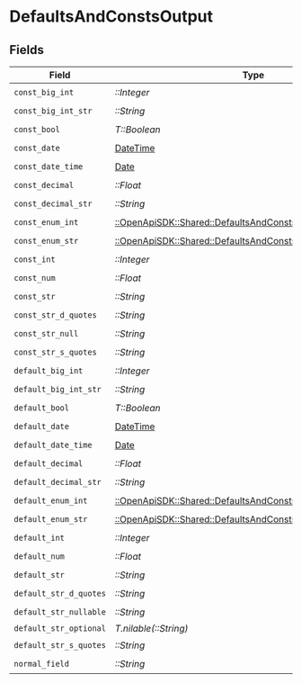 # DefaultsAndConstsOutput


## Fields

| Field                                                                                                                       | Type                                                                                                                        | Required                                                                                                                    | Description                                                                                                                 | Example                                                                                                                     |
| --------------------------------------------------------------------------------------------------------------------------- | --------------------------------------------------------------------------------------------------------------------------- | --------------------------------------------------------------------------------------------------------------------------- | --------------------------------------------------------------------------------------------------------------------------- | --------------------------------------------------------------------------------------------------------------------------- |
| `const_big_int`                                                                                                             | *::Integer*                                                                                                                 | :heavy_check_mark:                                                                                                          | N/A                                                                                                                         | 9007199254740991                                                                                                            |
| `const_big_int_str`                                                                                                         | *::String*                                                                                                                  | :heavy_check_mark:                                                                                                          | N/A                                                                                                                         | 9223372036854775807                                                                                                         |
| `const_bool`                                                                                                                | *T::Boolean*                                                                                                                | :heavy_check_mark:                                                                                                          | N/A                                                                                                                         | true                                                                                                                        |
| `const_date`                                                                                                                | [DateTime](https://ruby-doc.org/stdlib-2.6.1/libdoc/date/rdoc/DateTime.html)                                                | :heavy_check_mark:                                                                                                          | N/A                                                                                                                         | 2020-01-01                                                                                                                  |
| `const_date_time`                                                                                                           | [Date](https://ruby-doc.org/stdlib-2.6.1/libdoc/date/rdoc/Date.html)                                                        | :heavy_check_mark:                                                                                                          | N/A                                                                                                                         | 2020-01-01T00:00:00Z                                                                                                        |
| `const_decimal`                                                                                                             | *::Float*                                                                                                                   | :heavy_check_mark:                                                                                                          | N/A                                                                                                                         | 3.141592653589793                                                                                                           |
| `const_decimal_str`                                                                                                         | *::String*                                                                                                                  | :heavy_check_mark:                                                                                                          | N/A                                                                                                                         | 3.141592653589793238462643383279                                                                                            |
| `const_enum_int`                                                                                                            | [::OpenApiSDK::Shared::DefaultsAndConstsOutputConstEnumInt](../../models/shared/defaultsandconstsoutputconstenumint.md)     | :heavy_check_mark:                                                                                                          | N/A                                                                                                                         | 2                                                                                                                           |
| `const_enum_str`                                                                                                            | [::OpenApiSDK::Shared::DefaultsAndConstsOutputConstEnumStr](../../models/shared/defaultsandconstsoutputconstenumstr.md)     | :heavy_check_mark:                                                                                                          | N/A                                                                                                                         | two                                                                                                                         |
| `const_int`                                                                                                                 | *::Integer*                                                                                                                 | :heavy_check_mark:                                                                                                          | N/A                                                                                                                         | 123                                                                                                                         |
| `const_num`                                                                                                                 | *::Float*                                                                                                                   | :heavy_check_mark:                                                                                                          | N/A                                                                                                                         | 123.456                                                                                                                     |
| `const_str`                                                                                                                 | *::String*                                                                                                                  | :heavy_check_mark:                                                                                                          | N/A                                                                                                                         | const                                                                                                                       |
| `const_str_d_quotes`                                                                                                        | *::String*                                                                                                                  | :heavy_check_mark:                                                                                                          | N/A                                                                                                                         | const with "double quotes"                                                                                                  |
| `const_str_null`                                                                                                            | *::String*                                                                                                                  | :heavy_check_mark:                                                                                                          | N/A                                                                                                                         | <nil>                                                                                                                       |
| `const_str_s_quotes`                                                                                                        | *::String*                                                                                                                  | :heavy_check_mark:                                                                                                          | N/A                                                                                                                         | const with 'single quotes'                                                                                                  |
| `default_big_int`                                                                                                           | *::Integer*                                                                                                                 | :heavy_check_mark:                                                                                                          | N/A                                                                                                                         | 9007199254740991                                                                                                            |
| `default_big_int_str`                                                                                                       | *::String*                                                                                                                  | :heavy_check_mark:                                                                                                          | N/A                                                                                                                         | 9223372036854775807                                                                                                         |
| `default_bool`                                                                                                              | *T::Boolean*                                                                                                                | :heavy_check_mark:                                                                                                          | N/A                                                                                                                         | true                                                                                                                        |
| `default_date`                                                                                                              | [DateTime](https://ruby-doc.org/stdlib-2.6.1/libdoc/date/rdoc/DateTime.html)                                                | :heavy_check_mark:                                                                                                          | N/A                                                                                                                         | 2020-01-01                                                                                                                  |
| `default_date_time`                                                                                                         | [Date](https://ruby-doc.org/stdlib-2.6.1/libdoc/date/rdoc/Date.html)                                                        | :heavy_check_mark:                                                                                                          | N/A                                                                                                                         | 2020-01-01T00:00:00Z                                                                                                        |
| `default_decimal`                                                                                                           | *::Float*                                                                                                                   | :heavy_check_mark:                                                                                                          | N/A                                                                                                                         | 3.141592653589793                                                                                                           |
| `default_decimal_str`                                                                                                       | *::String*                                                                                                                  | :heavy_check_mark:                                                                                                          | N/A                                                                                                                         | 3.141592653589793238462643383279                                                                                            |
| `default_enum_int`                                                                                                          | [::OpenApiSDK::Shared::DefaultsAndConstsOutputDefaultEnumInt](../../models/shared/defaultsandconstsoutputdefaultenumint.md) | :heavy_check_mark:                                                                                                          | N/A                                                                                                                         | 2                                                                                                                           |
| `default_enum_str`                                                                                                          | [::OpenApiSDK::Shared::DefaultsAndConstsOutputDefaultEnumStr](../../models/shared/defaultsandconstsoutputdefaultenumstr.md) | :heavy_check_mark:                                                                                                          | N/A                                                                                                                         | two                                                                                                                         |
| `default_int`                                                                                                               | *::Integer*                                                                                                                 | :heavy_check_mark:                                                                                                          | N/A                                                                                                                         | 123                                                                                                                         |
| `default_num`                                                                                                               | *::Float*                                                                                                                   | :heavy_check_mark:                                                                                                          | N/A                                                                                                                         | 123.456                                                                                                                     |
| `default_str`                                                                                                               | *::String*                                                                                                                  | :heavy_check_mark:                                                                                                          | N/A                                                                                                                         | default                                                                                                                     |
| `default_str_d_quotes`                                                                                                      | *::String*                                                                                                                  | :heavy_check_mark:                                                                                                          | N/A                                                                                                                         | default with "double quotes"                                                                                                |
| `default_str_nullable`                                                                                                      | *::String*                                                                                                                  | :heavy_check_mark:                                                                                                          | N/A                                                                                                                         | <nil>                                                                                                                       |
| `default_str_optional`                                                                                                      | *T.nilable(::String)*                                                                                                       | :heavy_minus_sign:                                                                                                          | N/A                                                                                                                         | default                                                                                                                     |
| `default_str_s_quotes`                                                                                                      | *::String*                                                                                                                  | :heavy_check_mark:                                                                                                          | N/A                                                                                                                         | default with 'single quotes'                                                                                                |
| `normal_field`                                                                                                              | *::String*                                                                                                                  | :heavy_check_mark:                                                                                                          | N/A                                                                                                                         | test                                                                                                                        |